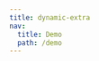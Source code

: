 ```yaml
---
title: dynamic-extra
nav:
  title: Demo
  path: /demo
---
```


<code src="../examples/dynamic-extra.tsx"></code>
